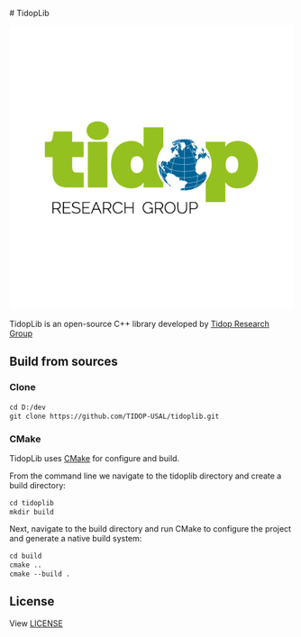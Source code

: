 [](http://)# TidopLib

<p align="center">
<img src="tidop_logo.png" />
</p>

TidopLib is an open-source C++ library developed by [Tidop Research Group](http://tidop.usal.es)

## Build from sources

### Clone 

```
cd D:/dev
git clone https://github.com/TIDOP-USAL/tidoplib.git
```

### CMake 

TidopLib uses [CMake](https://cmake.org) for configure and build.

From the command line we navigate to the tidoplib directory and create a build directory:

```
cd tidoplib
mkdir build
```

Next, navigate to the build directory and run CMake to configure the project and generate a native build system:

```
cd build
cmake ..
cmake --build .
```

## License
View [LICENSE](LICENSE)